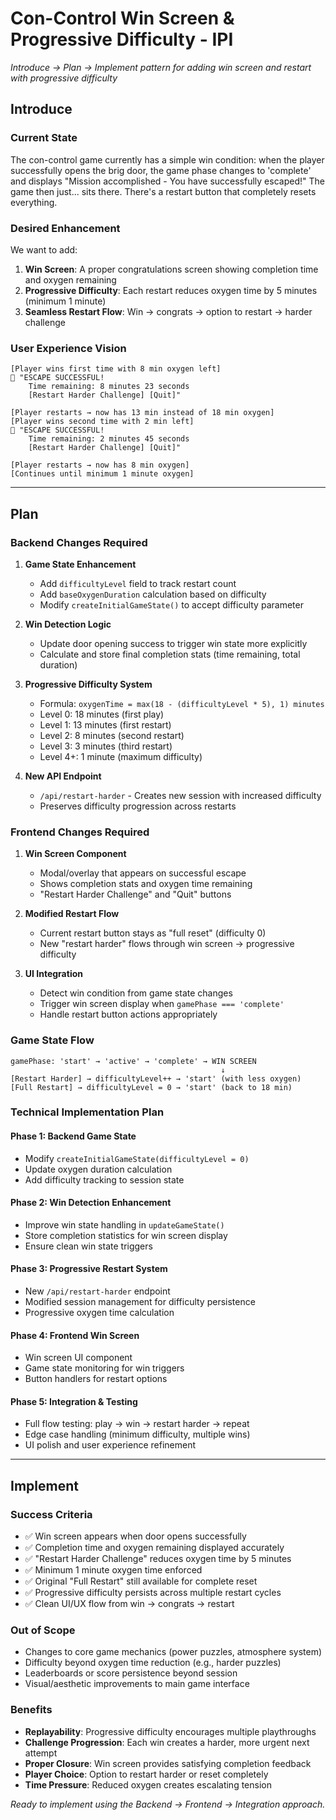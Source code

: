 # Con-Control Win Screen & Progressive Difficulty - IPI

*Introduce → Plan → Implement pattern for adding win screen and restart with progressive difficulty*

## **Introduce**

### **Current State**
The con-control game currently has a simple win condition: when the player successfully opens the brig door, the game phase changes to 'complete' and displays "Mission accomplished - You have successfully escaped!" The game then just... sits there. There's a restart button that completely resets everything.

### **Desired Enhancement**  
We want to add:
1. **Win Screen**: A proper congratulations screen showing completion time and oxygen remaining
2. **Progressive Difficulty**: Each restart reduces oxygen time by 5 minutes (minimum 1 minute)
3. **Seamless Restart Flow**: Win → congrats → option to restart → harder challenge

### **User Experience Vision**
```
[Player wins first time with 8 min oxygen left]
🎉 "ESCAPE SUCCESSFUL! 
    Time remaining: 8 minutes 23 seconds
    [Restart Harder Challenge] [Quit]"

[Player restarts → now has 13 min instead of 18 min oxygen]
[Player wins second time with 2 min left]
🎉 "ESCAPE SUCCESSFUL!
    Time remaining: 2 minutes 45 seconds  
    [Restart Harder Challenge] [Quit]"

[Player restarts → now has 8 min oxygen]
[Continues until minimum 1 minute oxygen]
```

---

## **Plan**

### **Backend Changes Required**

1. **Game State Enhancement**
   - Add `difficultyLevel` field to track restart count
   - Add `baseOxygenDuration` calculation based on difficulty
   - Modify `createInitialGameState()` to accept difficulty parameter

2. **Win Detection Logic**  
   - Update door opening success to trigger win state more explicitly
   - Calculate and store final completion stats (time remaining, total duration)

3. **Progressive Difficulty System**
   - Formula: `oxygenTime = max(18 - (difficultyLevel * 5), 1) minutes`
   - Level 0: 18 minutes (first play)
   - Level 1: 13 minutes (first restart)  
   - Level 2: 8 minutes (second restart)
   - Level 3: 3 minutes (third restart)
   - Level 4+: 1 minute (maximum difficulty)

4. **New API Endpoint**
   - `/api/restart-harder` - Creates new session with increased difficulty
   - Preserves difficulty progression across restarts

### **Frontend Changes Required**

1. **Win Screen Component**
   - Modal/overlay that appears on successful escape
   - Shows completion stats and oxygen time remaining
   - "Restart Harder Challenge" and "Quit" buttons

2. **Modified Restart Flow**
   - Current restart button stays as "full reset" (difficulty 0)
   - New "restart harder" flows through win screen → progressive difficulty

3. **UI Integration**
   - Detect win condition from game state changes
   - Trigger win screen display when `gamePhase === 'complete'`
   - Handle restart button actions appropriately

### **Game State Flow**
```
gamePhase: 'start' → 'active' → 'complete' → WIN SCREEN
                                               ↓
[Restart Harder] → difficultyLevel++ → 'start' (with less oxygen)
[Full Restart] → difficultyLevel = 0 → 'start' (back to 18 min)
```

### **Technical Implementation Plan**

#### **Phase 1: Backend Game State**
- Modify `createInitialGameState(difficultyLevel = 0)`
- Update oxygen duration calculation
- Add difficulty tracking to session state

#### **Phase 2: Win Detection Enhancement**  
- Improve win state handling in `updateGameState()`
- Store completion statistics for win screen display
- Ensure clean win state triggers

#### **Phase 3: Progressive Restart System**
- New `/api/restart-harder` endpoint
- Modified session management for difficulty persistence
- Progressive oxygen time calculation

#### **Phase 4: Frontend Win Screen**
- Win screen UI component
- Game state monitoring for win triggers  
- Button handlers for restart options

#### **Phase 5: Integration & Testing**
- Full flow testing: play → win → restart harder → repeat
- Edge case handling (minimum difficulty, multiple wins)
- UI polish and user experience refinement

---

## **Implement**

### **Success Criteria**
- ✅ Win screen appears when door opens successfully
- ✅ Completion time and oxygen remaining displayed accurately  
- ✅ "Restart Harder Challenge" reduces oxygen time by 5 minutes
- ✅ Minimum 1 minute oxygen time enforced
- ✅ Original "Full Restart" still available for complete reset
- ✅ Progressive difficulty persists across multiple restart cycles
- ✅ Clean UI/UX flow from win → congrats → restart

### **Out of Scope**
- Changes to core game mechanics (power puzzles, atmosphere system)
- Difficulty beyond oxygen time reduction (e.g., harder puzzles)
- Leaderboards or score persistence beyond session
- Visual/aesthetic improvements to main game interface

### **Benefits**
- **Replayability**: Progressive difficulty encourages multiple playthroughs
- **Challenge Progression**: Each win creates a harder, more urgent next attempt  
- **Proper Closure**: Win screen provides satisfying completion feedback
- **Player Choice**: Option to restart harder or reset completely
- **Time Pressure**: Reduced oxygen creates escalating tension

*Ready to implement using the Backend → Frontend → Integration approach.*

